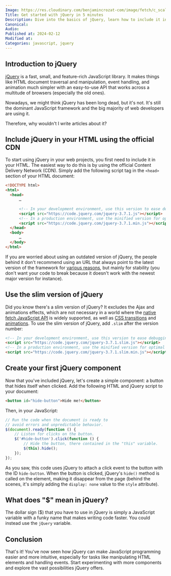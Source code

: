 ```yaml
---
Image: https://res.cloudinary.com/benjamincrozat-com/image/fetch/c_scale,f_webp,q_auto,w_1200/https://github.com/benjamincrozat/content/assets/3613731/c0389eff-b948-496b-94c5-06b10d4c39ce
Title: Get started with jQuery in 5 minutes
Description: Dive into the basics of jQuery, learn how to include it in your project, and create your first component in just a few minutes.
Canonical: 
Audio:
Published at: 2024-02-12
Modified at: 
Categories: javascript, jquery
---
```


## Introduction to jQuery

[jQuery](https://jquery.com) is a fast, small, and feature-rich JavaScript library. It makes things like HTML document traversal and manipulation, event handling, and animation much simpler with an easy-to-use API that works across a multitude of browsers (especially the old ones).

Nowadays, we might think jQuery has been long dead, but it's not. It's still the dominant JavaScript framework and the big majority of web developers are using it.

Therefore, why wouldn't I write articles about it?

## Include jQuery in your HTML using the official CDN

To start using jQuery in your web projects, you first need to include it in your HTML. The easiest way to do this is by using the official Content Delivery Network (CDN). Simply add the following script tag in the `<head>` section of your HTML document:

```html
<!DOCTYPE html>
<html>
  <head>
      …

      <!-- In your development environment, use this version to ease debugging. -->
      <script src="https://code.jquery.com/jquery-3.7.1.js"></script>
      <!-- In a production environment, use the minified version for optimal performances. -->
      <script src="https://code.jquery.com/jquery-3.7.1.min.js"></script>
  </head>
  <body>
      …
  </body>
</html>
```

If you are worried about using an outdated version of jQuery, the people behind it don't recommend using an URL that always point to the latest version of the framework for [various reasons](https://blog.jquery.com/2014/07/03/dont-use-jquery-latest-js/), but mainly for stability (you don't want your code to break because it doesn't work with the newest major version for instance).

## Use the slim version of jQuery

Did you know there's a slim version of jQuery? It excludes the Ajax and animations effects, which are not necessary in a world where the [native fetch JavaScript API](https://developer.mozilla.org/en-US/docs/Web/API/Fetch_API/Using_Fetch) is widely supported, as well as [CSS transitions](https://developer.mozilla.org/en-US/docs/Web/CSS/transition) and [animations](https://developer.mozilla.org/en-US/docs/Web/CSS/CSS_animations/Using_CSS_animations). To use the slim version of jQuery, add `.slim` after the version number:

```html
<!-- In your development environment, use this version to ease debugging. -->
<script src="https://code.jquery.com/jquery-3.7.1.slim.js"></script>
<!-- In a production environment, use the minified version for optimal performances. -->
<script src="https://code.jquery.com/jquery-3.7.1.slim.min.js"></script>
```

## Create your first jQuery component

Now that you've included jQuery, let's create a simple component: a button that hides itself when clicked. Add the following HTML and jQuery script to your document:

```html
<button id="hide-button">Hide me!</button>
```

Then, in your JavaScript:

```javascript
// Run the code when the document is ready to
// avoid errors and unpredictable behavior.
$(document).ready(function () {
    // Listen for clicks on the button.
    $('#hide-button').click(function () {
        // Hide the button, there contained in the "this" variable.
        $(this).hide();
    });
});
```

As you saw, this code uses jQuery to attach a click event to the button with the ID `hide-button`. When the button is clicked, jQuery's `hide()` method is called on the element, making it disappear from the page (behind the scenes, it's simply adding the `display: none` value to the `style` attribute).

## What does "$" mean in jQuery?

The dollar sign ($) that you have to use in jQuery is simply a JavaScript variable with a funky name that makes writing code faster. You could instead use the `jQuery` variable.

## Conclusion

That's it! You've now seen how jQuery can make JavaScript programming easier and more intuitive, especially for tasks like manipulating HTML elements and handling events. Start experimenting with more components and explore the vast possibilities jQuery offers.

